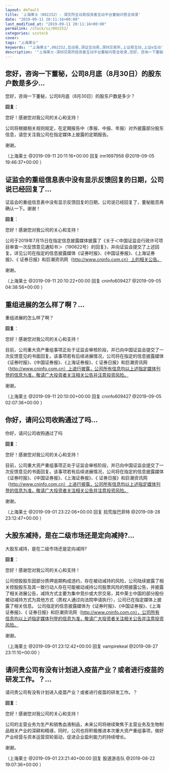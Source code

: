 ```yaml
---
layout: default
title: '上海莱士（002252）- 深交所互动易投资者互动平台董秘问答全收录'
date: "2019-09-11 20:11:16+00:00"
last_modified_at: "2019-09-11 20:11:16+00:00"
permalink: /stock/sz/002252/
categories: szstock
cover: 
tags: "上海莱士"
keywords: '"上海莱士",002252,互动易,深证互动易,深圳交易所,上证易互动,上证e互动'
description: '"上海莱士-深圳交易所投资者互动平台董秘问答全收录,您好，咨询一下董秘，公司8月底（8月30日）的股东户数是多少？"'
---
```


## 您好，咨询一下董秘，公司8月底（8月30日）的股东户数是多少...

您好，咨询一下董秘，公司8月底（8月30日）的股东户数是多少？

**回复**：

您好！感谢您对我公司的关心和支持！

公司将根据相关规则规定，在定期报告中（季报、中报、年报）对外披露部分股东信息，请您关注我公司在指定媒体上披露的定期报告。

谢谢。 

（上海莱士  @2019-09-11 20:11:16+00:00 回复 irm1697958  @2019-09-05 19:46:37+00:00 ）

## 证监会的重组信息表中没有显示反馈回复的日期，公司说已经回复了...

证监会的重组信息表中没有显示反馈回复的日期，公司说已经回复了，董秘能否再确认一下。谢谢！

**回复**：

您好！感谢您对我公司的关心和支持！

公司于2019年7月15日在指定信息披露媒体披露了《关于＜中国证监会行政许可项目审查一次反馈意见通知书＞（190622号）的回复》，并向证监会提交了上述回复。详见公司在指定的信息披露媒体《证券时报》、《中国证券报》、《上海证券报》、《 证券日报》和巨潮资讯网（http://www.cninfo.com.cn）上的相关公告。

谢谢。 

（上海莱士  @2019-09-11 20:10:22+00:00 回复 cninfo609427  @2019-09-05 04:38:56+00:00 ）

## 重组进展的怎么样了啊？...

重组进展的怎么样了啊？

**回复**：

您好！感谢您对我公司的关心和支持！

目前，公司重大资产重组事项正处于证监会审核阶段，并已向中国证监会提交了一次反馈意见的书面回复。该事项若有后续进展情况，公司将在指定的信息披露媒体《证券时报》、《中国证券报》、《上海证券报》、《 证券日报》和巨潮资讯网（http://www.cninfo.com.cn）上进行披露，公司所有信息均以上述指定媒体刊登的信息为准，敬请广大投资者关注相关公告并注意投资风险。

谢谢。 

（上海莱士  @2019-09-11 20:10:00+00:00 回复 cninfo609427  @2019-09-05 02:07:36+00:00 ）

## 你好，请问公司收购通过了吗...

你好，请问公司收购通过了吗

**回复**：

您好！感谢您对我公司的关心和支持！

目前，公司重大资产重组事项正处于证监会审核阶段，并已向中国证监会提交了一次反馈意见的书面回复。该事项若有后续进展情况，公司将在指定的信息披露媒体《证券时报》、《中国证券报》、《上海证券报》、《 证券日报》和巨潮资讯网（http://www.cninfo.com.cn）上进行披露，公司所有信息均以上述指定媒体刊登的信息为准，敬请广大投资者关注相关公告并注意投资风险。

谢谢。 

（上海莱士  @2019-09-01 23:22:06+00:00 回复 拾荒版巴菲特  @2019-08-28 23:12:47+00:00 ）

## 大股东减持，是在二级市场还是定向减持?...

大股东减持，是在二级市场还是定向减持?

**回复**：

您好！感谢您对我公司的关心和支持！

公司控股股东因部分质押逾期构成违约，存在被动减持的风险，公司陆续披露了相关控股股东及其一致行动人存在可能被动减持公司股票风险的预披露公告，并披露了相关进展公告，减持方式主要为集中竞价或大宗交易，其中莱士中国的部分股份被动减持方式为其他方式（质权人通过向法院申请执行），公司已在指定媒体上披露了相关信息。
公司指定的信息披露媒体为《证券时报》、《中国证券报》、《上海证券报》、《 证券日报》和巨潮资讯网（http://www.cninfo.com.cn），公司所有信息均以上述指定媒体刊登的信息为准，敬请广大投资者关注相关公告并注意投资风险。

谢谢。 

（上海莱士  @2019-09-01 23:12:42+00:00 回复 vampirekeal  @2019-08-27 23:11:10+00:00 ）

## 请问贵公司有没有计划进入疫苗产业？或者进行疫苗的研发工作。？...

请问贵公司有没有计划进入疫苗产业？或者进行疫苗的研发工作。？

**回复**：

您好！感谢您对我公司的关心和支持！

公司的主营业务为生产和销售血液制品，未来公司将继续聚焦于主营业务及生物制品相关产业的深耕和精琢，同时，公司也将积极推进本次重大资产重组事项，做好产业经营与资本运营双轮驱动，促进企业盈利能力的持续增长。

谢谢。 

（上海莱士  @2019-09-01 23:21:40+00:00 回复 股道游击队  @2019-08-22 19:07:36+00:00 ）

